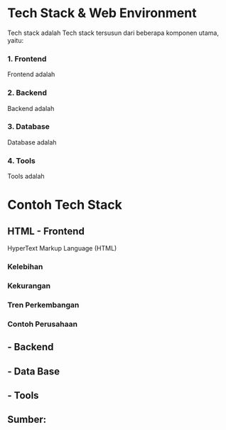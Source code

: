 # Tech Stack & Web Environment
Tech stack adalah
Tech stack tersusun dari beberapa komponen utama, yaitu:
### 1. Frontend
Frontend adalah
### 2. Backend
Backend adalah
### 3. Database
Database adalah
### 4. Tools
Tools adalah

# Contoh Tech Stack
## HTML - Frontend
<p>HyperText Markup Language (HTML)</p>

### Kelebihan

### Kekurangan

### Tren Perkembangan

### Contoh Perusahaan


## - Backend
## - Data Base
## - Tools

## Sumber: 
